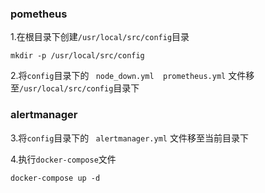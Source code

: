 ### pometheus

1.在根目录下创建`/usr/local/src/config`目录
```
mkdir -p /usr/local/src/config
``` 

2.将`config`目录下的 ` node_down.yml  prometheus.yml` 文件移至`/usr/local/src/config`目录下


### alertmanager

3.将`config`目录下的 ` alertmanager.yml` 文件移至当前目录下 

4.执行`docker-compose`文件
```
docker-compose up -d
```